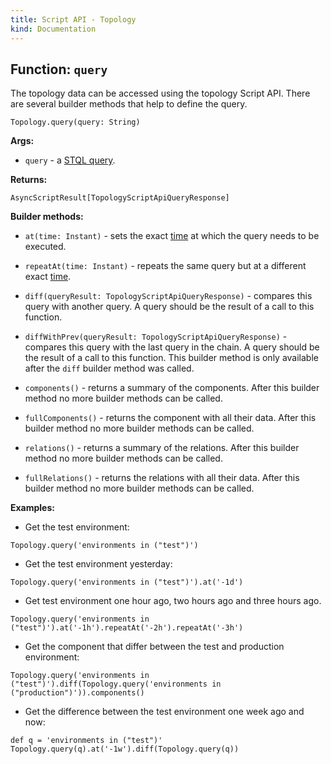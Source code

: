 ```yaml
---
title: Script API - Topology
kind: Documentation
---
```


## Function: `query`

The topology data can be accessed using the topology Script API. There are several builder methods that help to define the query.

```
Topology.query(query: String)
```
**Args:**

* `query` - a [STQL query](/use/topology_selection_advanced/).

**Returns:**

`AsyncScriptResult[TopologyScriptApiQueryResponse]`

**Builder methods:**

* `at(time: Instant)` - sets the exact [time](/develop/scripting/time) at which the query needs to be executed.

* `repeatAt(time: Instant)` - repeats the same query but at a different exact [time](/develop/scripting/time).

* `diff(queryResult: TopologyScriptApiQueryResponse)` - compares this query with another query. A query should be the result of a call to this function.

* `diffWithPrev(queryResult: TopologyScriptApiQueryResponse)` - compares this query with the last query in the chain. A query should be the result of a call to this function. This builder method is only available after the `diff` builder method was called.

* `components()` - returns a summary of the components. After this builder method no more builder methods can be called.

* `fullComponents()` - returns the component with all their data. After this builder method no more builder methods can be called.

* `relations()` - returns a summary of the relations. After this builder method no more builder methods can be called.

* `fullRelations()` - returns the relations with all their data. After this builder method no more builder methods can be called.

**Examples:**

 * Get the test environment:
```
Topology.query('environments in ("test")')
```

 * Get the test environment yesterday:
```
Topology.query('environments in ("test")').at('-1d')
```

 * Get test environment one hour ago, two hours ago and three hours ago.
```
Topology.query('environments in ("test")').at('-1h').repeatAt('-2h').repeatAt('-3h')
```

 * Get the component that differ between the test and production environment:
```
Topology.query('environments in ("test")').diff(Topology.query('environments in ("production")')).components()
```

 * Get the difference between the test environment one week ago and now:
```
def q = 'environments in ("test")'
Topology.query(q).at('-1w').diff(Topology.query(q))
```
